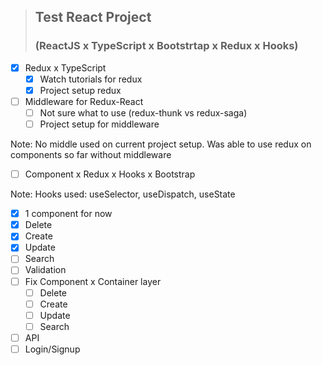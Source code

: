 > ## Test React Project
> ### (ReactJS x TypeScript x Bootstrtap x Redux x Hooks)

- [x] Redux x TypeScript
  - [x] Watch tutorials for redux
  - [x] Project setup redux
- [ ] Middleware for Redux-React
  - [ ] Not sure what to use (redux-thunk vs redux-saga)
  - [ ] Project setup for middleware
 
 Note: No middle used on current project setup. Was able to use redux on components so far without middleware
 
- [ ] Component x Redux x Hooks x Bootstrap

Note: Hooks used: useSelector, useDispatch, useState

  - [x] 1 component for now
  - [x] Delete
  - [x] Create
  - [x] Update
  - [ ] Search
  - [ ] Validation
- [ ] Fix Component x Container layer
  - [ ] Delete
  - [ ] Create
  - [ ] Update
  - [ ] Search
- [ ] API
- [ ] Login/Signup
